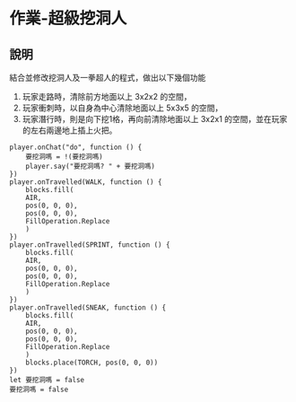 # 作業-超級挖洞人
## 說明
結合並修改挖洞人及一拳超人的程式，做出以下幾個功能
1. 玩家走路時，清除前方地面以上 3x2x2 的空間，
2. 玩家衝刺時，以自身為中心清除地面以上 5x3x5 的空間，
3. 玩家潛行時，則是向下挖1格，再向前清除地面以上 3x2x1 的空間，並在玩家的左右兩邊地上插上火把。

```template
player.onChat("do", function () {
    要挖洞嗎 = !(要挖洞嗎)
    player.say("要挖洞嗎? " + 要挖洞嗎)
})
player.onTravelled(WALK, function () {
    blocks.fill(
    AIR,
    pos(0, 0, 0),
    pos(0, 0, 0),
    FillOperation.Replace
    )
})
player.onTravelled(SPRINT, function () {
    blocks.fill(
    AIR,
    pos(0, 0, 0),
    pos(0, 0, 0),
    FillOperation.Replace
    )
})
player.onTravelled(SNEAK, function () {
    blocks.fill(
    AIR,
    pos(0, 0, 0),
    pos(0, 0, 0),
    FillOperation.Replace
    )
    blocks.place(TORCH, pos(0, 0, 0))
})
let 要挖洞嗎 = false
要挖洞嗎 = false
```
